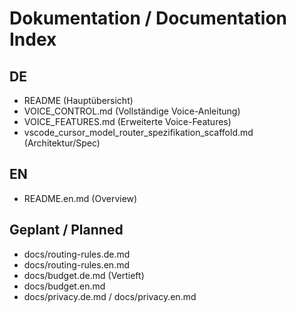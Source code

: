# Dokumentation / Documentation Index

## DE
- README (Hauptübersicht)
- VOICE_CONTROL.md (Vollständige Voice-Anleitung)
- VOICE_FEATURES.md (Erweiterte Voice-Features)
- vscode_cursor_model_router_spezifikation_scaffold.md (Architektur/Spec)

## EN
- README.en.md (Overview)

## Geplant / Planned
- docs/routing-rules.de.md
- docs/routing-rules.en.md
- docs/budget.de.md (Vertieft)
- docs/budget.en.md
- docs/privacy.de.md / docs/privacy.en.md

